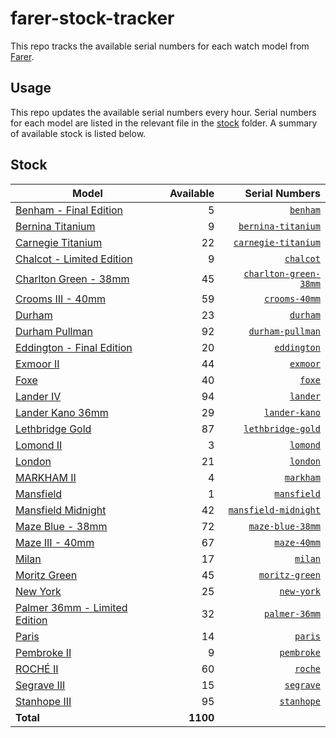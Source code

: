 # farer-stock-tracker

This repo tracks the available serial numbers for each watch model from [Farer](https://farer.com).

## Usage

This repo updates the available serial numbers every hour. Serial numbers for each model are listed in the relevant file in the [stock](./stock) folder. A summary of available stock is listed below.

## Stock

| Model | Available | Serial Numbers |
| ----- | --------: | -------------: |
| [Benham - Final Edition](https://usd.farer.com/products/benham) | 5 | [`benham`](./stock/benham) |
| [Bernina Titanium](https://usd.farer.com/products/bernina-titanium) | 9 | [`bernina-titanium`](./stock/bernina-titanium) |
| [Carnegie Titanium](https://usd.farer.com/products/carnegie-titanium) | 22 | [`carnegie-titanium`](./stock/carnegie-titanium) |
| [Chalcot - Limited Edition](https://usd.farer.com/products/chalcot) | 9 | [`chalcot`](./stock/chalcot) |
| [Charlton Green - 38mm](https://usd.farer.com/products/charlton-green-38mm) | 45 | [`charlton-green-38mm`](./stock/charlton-green-38mm) |
| [Crooms III - 40mm](https://usd.farer.com/products/crooms-40mm) | 59 | [`crooms-40mm`](./stock/crooms-40mm) |
| [Durham](https://usd.farer.com/products/durham) | 23 | [`durham`](./stock/durham) |
| [Durham Pullman](https://usd.farer.com/products/durham-pullman) | 92 | [`durham-pullman`](./stock/durham-pullman) |
| [Eddington - Final Edition](https://usd.farer.com/products/eddington) | 20 | [`eddington`](./stock/eddington) |
| [Exmoor II](https://usd.farer.com/products/exmoor) | 44 | [`exmoor`](./stock/exmoor) |
| [Foxe](https://usd.farer.com/products/foxe) | 40 | [`foxe`](./stock/foxe) |
| [Lander IV](https://usd.farer.com/products/lander) | 94 | [`lander`](./stock/lander) |
| [Lander Kano 36mm](https://usd.farer.com/products/lander-kano) | 29 | [`lander-kano`](./stock/lander-kano) |
| [Lethbridge Gold](https://usd.farer.com/products/lethbridge-gold) | 87 | [`lethbridge-gold`](./stock/lethbridge-gold) |
| [Lomond II](https://usd.farer.com/products/lomond) | 3 | [`lomond`](./stock/lomond) |
| [London](https://usd.farer.com/products/london) | 21 | [`london`](./stock/london) |
| [MARKHAM II](https://usd.farer.com/products/markham) | 4 | [`markham`](./stock/markham) |
| [Mansfield](https://usd.farer.com/products/mansfield) | 1 | [`mansfield`](./stock/mansfield) |
| [Mansfield Midnight](https://usd.farer.com/products/mansfield-midnight) | 42 | [`mansfield-midnight`](./stock/mansfield-midnight) |
| [Maze Blue - 38mm](https://usd.farer.com/products/maze-blue-38mm) | 72 | [`maze-blue-38mm`](./stock/maze-blue-38mm) |
| [Maze III - 40mm](https://usd.farer.com/products/maze-40mm) | 67 | [`maze-40mm`](./stock/maze-40mm) |
| [Milan](https://usd.farer.com/products/milan) | 17 | [`milan`](./stock/milan) |
| [Moritz Green](https://usd.farer.com/products/moritz-green) | 45 | [`moritz-green`](./stock/moritz-green) |
| [New York](https://usd.farer.com/products/new-york) | 25 | [`new-york`](./stock/new-york) |
| [Palmer 36mm - Limited Edition](https://usd.farer.com/products/palmer-36mm) | 32 | [`palmer-36mm`](./stock/palmer-36mm) |
| [Paris](https://usd.farer.com/products/paris) | 14 | [`paris`](./stock/paris) |
| [Pembroke II](https://usd.farer.com/products/pembroke) | 9 | [`pembroke`](./stock/pembroke) |
| [ROCHÉ II](https://usd.farer.com/products/roche) | 60 | [`roche`](./stock/roche) |
| [Segrave III](https://usd.farer.com/products/segrave) | 15 | [`segrave`](./stock/segrave) |
| [Stanhope III](https://usd.farer.com/products/stanhope) | 95 | [`stanhope`](./stock/stanhope) |
| **Total** | **1100** | |
